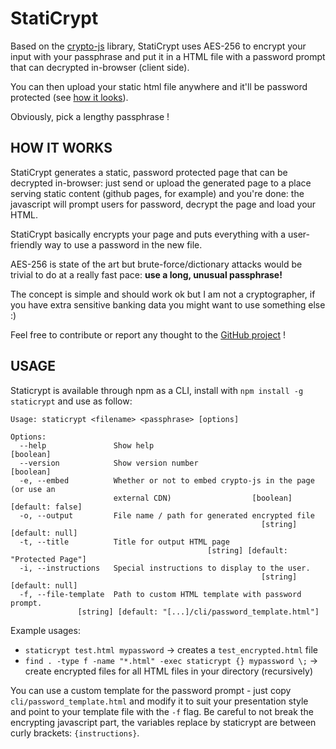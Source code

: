 # StatiCrypt

Based on the [crypto-js](https://github.com/brix/crypto-js) library, StatiCrypt uses AES-256 to encrypt your input with your passphrase and put it in a HTML file with a password prompt that can decrypted in-browser (client side).

You can then upload your static html file anywhere and it'll be password protected (see [how it looks](https://robinmoisson.github.io/staticrypt/example.html)).

Obviously, pick a lengthy passphrase !

## HOW IT WORKS

StatiCrypt generates a static, password protected page that can be decrypted in-browser: just send or upload the generated page to a place serving static content (github pages, for example) and you're done: the javascript will prompt users for password, decrypt the page and load your HTML.

StatiCrypt basically encrypts your page and puts everything with a user-friendly way to use a password in the new file. 

AES-256 is state of the art but brute-force/dictionary attacks would be trivial to do at a really fast pace: **use a long, unusual passphrase!**

The concept is simple and should work ok but I am not a cryptographer, if you have extra sensitive banking data you might want to use something else :) 

Feel free to contribute or report any thought to the [GitHub project](https://robinmoisson.github.io/staticrypt) !

## USAGE

Staticrypt is available through npm as a CLI, install with `npm install -g staticrypt` and use as follow:

    Usage: staticrypt <filename> <passphrase> [options]
    
    Options:
      --help               Show help                                       [boolean]
      --version            Show version number                             [boolean]
      -e, --embed          Whether or not to embed crypto-js in the page (or use an
                           external CDN)                  [boolean] [default: false]
      -o, --output         File name / path for generated encrypted file
                                                            [string] [default: null]
      -t, --title          Title for output HTML page
                                                [string] [default: "Protected Page"]
      -i, --instructions   Special instructions to display to the user.
                                                            [string] [default: null]
      -f, --file-template  Path to custom HTML template with password prompt.
                   [string] [default: "[...]/cli/password_template.html"]
                                                            
Example usages:

- `staticrypt test.html mypassword` -> creates a `test_encrypted.html` file
- `find . -type f -name "*.html" -exec staticrypt {} mypassword \;` -> create encrypted files for all HTML files in your directory (recursively)

You can use a custom template for the password prompt - just copy `cli/password_template.html` and modify it to suit your presentation style and point to your template file with the `-f` flag. Be careful to not break the encrypting javascript part, the variables replace by staticrypt are between curly brackets: `{instructions}`.

